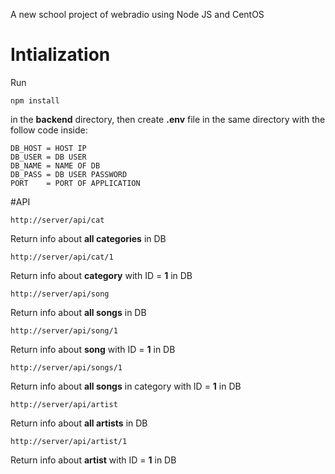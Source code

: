 A new school project of webradio using Node JS and CentOS

# Intialization

Run 
```
npm install
```
in the **backend** directory, then create **.env** file in the same directory with the follow code inside:

```
DB_HOST = HOST IP
DB_USER = DB USER
DB_NAME = NAME OF DB
DB_PASS = DB USER PASSWORD
PORT    = PORT OF APPLICATION
```

#API

```
http://server/api/cat
```

Return info about **all categories** in DB

```
http://server/api/cat/1
```

Return info about **category** with ID = **1** in DB

```
http://server/api/song
```
Return info about **all songs** in DB

```
http://server/api/song/1
```
Return info about **song** with ID = **1** in DB

```
http://server/api/songs/1
```
Return info about **all songs** in category with ID = **1** in DB

```
http://server/api/artist
```
Return info about **all artists** in DB

```
http://server/api/artist/1
```
Return info about **artist** with ID = **1** in DB